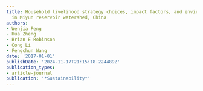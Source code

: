 ```yaml
---
title: Household livelihood strategy choices, impact factors, and environmental consequences
  in Miyun reservoir watershed, China
authors:
- Wenjia Peng
- Hua Zheng
- Brian E Robinson
- Cong Li
- Fengchun Wang
date: '2017-01-01'
publishDate: '2024-11-17T21:15:18.224489Z'
publication_types:
- article-journal
publication: '*Sustainability*'
---
```

